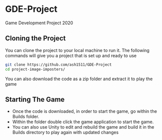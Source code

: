 # GDE-Project
Game Development Project 2020

## Cloning the Project

You can clone the project to your local machine to run it. The following commands will give you a project that is set up and ready to use 

```bash
git clone https://github.com/ash1511/GDE-Project
cd project-image-imposters/
```
You can also download the code as a zip folder and extract it to play the game

## Starting The Game
- Once the code is downloaded, in order to start the game, go within the Builds folder.
- Within the folder double click the game application to start the game. 
- You can also use Unity to edit and rebuild the game and build it in the Builds directory to play again with updated changes 